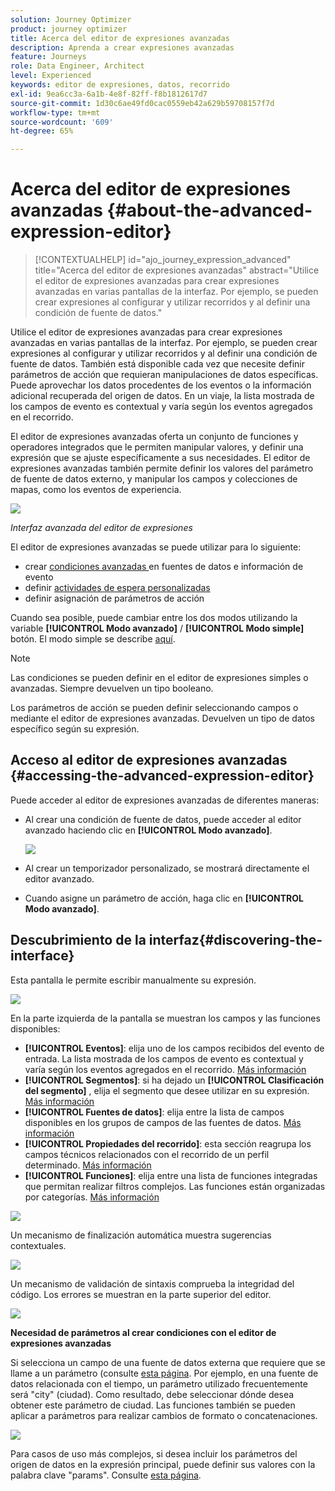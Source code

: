 ```yaml
---
solution: Journey Optimizer
product: journey optimizer
title: Acerca del editor de expresiones avanzadas
description: Aprenda a crear expresiones avanzadas
feature: Journeys
role: Data Engineer, Architect
level: Experienced
keywords: editor de expresiones, datos, recorrido
exl-id: 9ea6cc3a-6a1b-4e8f-82ff-f8b1812617d7
source-git-commit: 1d30c6ae49fd0cac0559eb42a629b59708157f7d
workflow-type: tm+mt
source-wordcount: '609'
ht-degree: 65%

---
```


# Acerca del editor de expresiones avanzadas {#about-the-advanced-expression-editor}

>[!CONTEXTUALHELP]
>id="ajo_journey_expression_advanced"
>title="Acerca del editor de expresiones avanzadas"
>abstract="Utilice el editor de expresiones avanzadas para crear expresiones avanzadas en varias pantallas de la interfaz. Por ejemplo, se pueden crear expresiones al configurar y utilizar recorridos y al definir una condición de fuente de datos."

Utilice el editor de expresiones avanzadas para crear expresiones avanzadas en varias pantallas de la interfaz. Por ejemplo, se pueden crear expresiones al configurar y utilizar recorridos y al definir una condición de fuente de datos.
También está disponible cada vez que necesite definir parámetros de acción que requieran manipulaciones de datos específicas. Puede aprovechar los datos procedentes de los eventos o la información adicional recuperada del origen de datos. En un viaje, la lista mostrada de los campos de evento es contextual y varía según los eventos agregados en el recorrido.

El editor de expresiones avanzadas oferta un conjunto de funciones y operadores integrados que le permiten manipular valores, y definir una expresión que se ajuste específicamente a sus necesidades. El editor de expresiones avanzadas también permite definir los valores del parámetro de fuente de datos externo, y manipular los campos y colecciones de mapas, como los eventos de experiencia.

![](../assets/journey65.png)

_Interfaz avanzada del editor de expresiones_

El editor de expresiones avanzadas se puede utilizar para lo siguiente:

* crear [condiciones avanzadas ](../condition-activity.md#about_condition) en fuentes de datos e información de evento
* definir [actividades de espera personalizadas](../wait-activity.md#custom)
* definir asignación de parámetros de acción

Cuando sea posible, puede cambiar entre los dos modos utilizando la variable **[!UICONTROL Modo avanzado]** / **[!UICONTROL Modo simple]** botón. El modo simple se describe [aquí](../condition-activity.md#about_condition).

>[!NOTE]
>
>Las condiciones se pueden definir en el editor de expresiones simples o avanzadas. Siempre devuelven un tipo booleano.
>
>Los parámetros de acción se pueden definir seleccionando campos o mediante el editor de expresiones avanzadas. Devuelven un tipo de datos específico según su expresión.

## Acceso al editor de expresiones avanzadas {#accessing-the-advanced-expression-editor}

Puede acceder al editor de expresiones avanzadas de diferentes maneras:

* Al crear una condición de fuente de datos, puede acceder al editor avanzado haciendo clic en **[!UICONTROL Modo avanzado]**.

   ![](../assets/journeyuc2_33.png)

* Al crear un temporizador personalizado, se mostrará directamente el editor avanzado.
* Cuando asigne un parámetro de acción, haga clic en **[!UICONTROL Modo avanzado]**.

## Descubrimiento de la interfaz{#discovering-the-interface}

Esta pantalla le permite escribir manualmente su expresión.

![](../assets/journey70.png)

En la parte izquierda de la pantalla se muestran los campos y las funciones disponibles:

* **[!UICONTROL Eventos]**: elija uno de los campos recibidos del evento de entrada. La lista mostrada de los campos de evento es contextual y varía según los eventos agregados en el recorrido. [Más información](../../event/about-events.md)
* **[!UICONTROL Segmentos]**: si ha dejado un **[!UICONTROL Clasificación del segmento]** , elija el segmento que desee utilizar en su expresión. [Más información](../condition-activity.md#using-a-segment)
* **[!UICONTROL Fuentes de datos]**: elija entre la lista de campos disponibles en los grupos de campos de las fuentes de datos. [Más información](../../datasource/about-data-sources.md)
* **[!UICONTROL Propiedades del recorrido]**: esta sección reagrupa los campos técnicos relacionados con el recorrido de un perfil determinado. [Más información](journey-properties.md)
* **[!UICONTROL Funciones]**: elija entre una lista de funciones integradas que permitan realizar filtros complejos. Las funciones están organizadas por categorías. [Más información](functions.md)

![](../assets/journey65.png)

Un mecanismo de finalización automática muestra sugerencias contextuales.

![](../assets/journey68.png)

Un mecanismo de validación de sintaxis comprueba la integridad del código. Los errores se muestran en la parte superior del editor.

![](../assets/journey69.png)

**Necesidad de parámetros al crear condiciones con el editor de expresiones avanzadas**

Si selecciona un campo de una fuente de datos externa que requiere que se llame a un parámetro (consulte [esta página](../../datasource/external-data-sources.md). Por ejemplo, en una fuente de datos relacionada con el tiempo, un parámetro utilizado frecuentemente será &quot;city&quot; (ciudad). Como resultado, debe seleccionar dónde desea obtener este parámetro de ciudad. Las funciones también se pueden aplicar a parámetros para realizar cambios de formato o concatenaciones.

![](../assets/journeyuc2_19.png)

Para casos de uso más complejos, si desea incluir los parámetros del origen de datos en la expresión principal, puede definir sus valores con la palabra clave &quot;params&quot;. Consulte [esta página](../expression/field-references.md).
